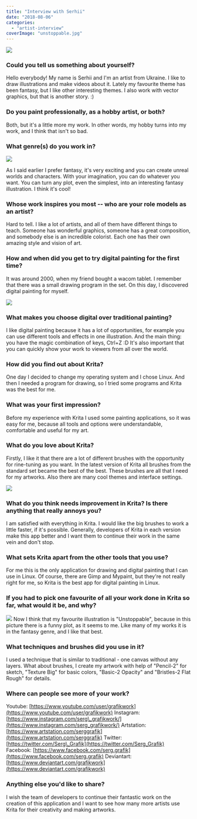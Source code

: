 ```yaml
---
title: "Interview with Serhii"
date: "2018-08-06"
categories: 
  - "artist-interview"
coverImage: "unstoppable.jpg"
---
```


![](/images/posts/2018/reader.jpg)

### Could you tell us something about yourself?

Hello everybody! My name is Serhii and I'm an artist from Ukraine. I like to draw illustrations and make videos about it. Lately my favourite theme has been fantasy, but I like other interesting themes. I also work with vector graphics, but that is another story. :)

### Do you paint professionally, as a hobby artist, or both?

Both, but it's a little more my work. In other words, my hobby turns into my work, and I think that isn't so bad.

### What genre(s) do you work in?

![](/images/posts/2018/old_witch.jpg)

As I said earlier I prefer fantasy, it's very exciting and you can create unreal worlds and characters. With your imagination, you can do whatever you want. You can turn any plot, even the simplest, into an interesting fantasy illustration. I think it's cool!

### Whose work inspires you most -- who are your role models as an artist?

Hard to tell. I like a lot of artists, and all of them have different things to teach. Someone has wonderful graphics, someone has a great composition, and somebody else is an incredible colorist. Each one has their own amazing style and vision of art.

### How and when did you get to try digital painting for the first time?

It was around 2000, when my friend bought a wacom tablet. I remember that there was a small drawing program in the set. On this day, I discovered digital painting for myself.

![](/images/posts/2018/black_fortress.jpg)

### What makes you choose digital over traditional painting?

I like digital painting because it has a lot of opportunities, for example you can use different tools and effects in one illustration. And the main thing: you have the magic combination of keys, Ctrl+Z :D It's also important that you can quickly show your work to viewers from all over the world.

### How did you find out about Krita?

One day I decided to change my operating system and I chose Linux. And then I needed a program for drawing, so I tried some programs and Krita was the best for me.

### What was your first impression?

Before my experience with Krita I used some painting applications, so it was easy for me, because all tools and options were understandable, comfortable and useful for my art.

### What do you love about Krita?

Firstly, I like it that there are a lot of different brushes with the opportunity for rine-tuning as you want. In the latest version of Krita all brushes from the standard set became the best of the best. These brushes are all that I need for my artworks. Also there are many cool themes and interface settings.

![](/images/posts/2018/lord_of_dreams.jpg)

### What do you think needs improvement in Krita? Is there anything that really annoys you?

I am satisfied with everything in Krita. I would like the big brushes to work a little faster, if it's possible. Generally, developers of Krita in each version make this app better and I want them to continue their work in the same vein and don't stop.

### What sets Krita apart from the other tools that you use?

For me this is the only application for drawing and digital painting that I can use in Linux. Of course, there are Gimp and Mypaint, but they're not really right for me, so Krita is the best app for digital painting in Linux.

### If you had to pick one favourite of all your work done in Krita so far, what would it be, and why?

![](/images/posts/2018/unstoppable.jpg) Now I think that my favourite illustration is "Unstoppable", because in this picture there is a funny plot, as it seems to me. Like many of my works it is in the fantasy genre, and I like that best.

### What techniques and brushes did you use in it?

I used a technique that is similar to traditional - one canvas without any layers. What about brushes, I create my artwork with help of "Pencil-2" for sketch, "Texture Big" for basic colors, "Basic-2 Opacity" and "Bristles-2 Flat Rough" for details.

### Where can people see more of your work?

Youtube: [https://www.youtube.com/user/grafikwork](https://www.youtube.com/user/grafikwork) Instagram: [https://www.instagram.com/serg\_grafikwork/](https://www.instagram.com/serg_grafikwork/) Artstation: [https://www.artstation.com/serggrafik](https://www.artstation.com/serggrafik) Twitter: [https://twitter.com/Serg\_Grafik](https://twitter.com/Serg_Grafik) Facebook: [https://www.facebook.com/serg.grafik](https://www.facebook.com/serg.grafik) Deviantart: [https://www.deviantart.com/grafikwork](https://www.deviantart.com/grafikwork)

### Anything else you'd like to share?

I wish the team of developers to continue their fantastic work on the creation of this application and I want to see how many more artists use Krita for their creativity and making artworks.
